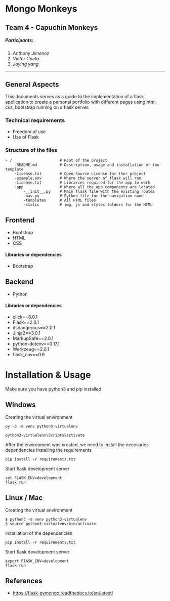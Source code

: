 # Mongo Monkeys 
Team 4 - Capuchin Monkeys
---

##### Participants:
1. *Anthony Jimenez*
2. *Victor Coeto*
3. *Joying yang*

---
## General Aspects

This documents serves as a guide to the implementation of a flask application to create a personal portfolio with different pages using html, css, bootstrap running on a flask server.

### Technical requirements

* Freedom of use
* Use of Flask 


### Structure of the files
```
- / 			        # Root of the project
    -README.md		    # Description, usage and installation of the template
    -License.txt        # Open Source License for ther project
    -example.env        # Where the server of flask will run 
    -License.txt        # Libraries required for the app to work
    -app                # Where all the app components are located
        -__init__.py    # Main flask file with the existing routes
        -nav.py         # Python file for the navigation name
        -templates	    # All HTML files
        -static         # img, js and styles folders for the HTML
```


## Frontend
* Bootstrap
* HTML
* CSS

#### Libraries or dependencies
* Bootstrap


## Backend
* Python

#### Libraries or dependencies
* click==8.0.1
* Flask==2.0.1
* itsdangerous==2.0.1
* Jinja2==3.0.1
* MarkupSafe==2.0.1
* python-dotenv==0.17.1
* Werkzeug==2.0.1
* flask_nav==0.6




# Installation & Usage

Make sure you have python3 and pip installed

## Windows
Creating the virtual environment
```
py -3 -m venv python3-virtualenv

python3-virtualenv\Scripts\activate
```
After the environment was created, we need to install the necesaries dependencies
Installing the requirements
```
pip install -r requirements.txt
```
Start flask development server
```
set FLASK_ENV=development
flask run
```

## Linux / Mac

Creating the virtual environment
```
$ python3 -m venv python3-virtualenv
$ source python3-virtualenv/bin/activate
```
Installation of the dependencies

```
pip install -r requirements.txt
```
Start flask development server
```
export FlASK_ENV=development
flask run
```


## References 
* https://flask-pymongo.readthedocs.io/en/latest/
